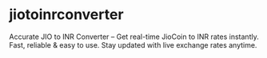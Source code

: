 # jiotoinrconverter
Accurate JIO to INR Converter – Get real-time JioCoin to INR rates instantly. Fast, reliable &amp; easy to use. Stay updated with live exchange rates anytime. 
